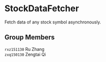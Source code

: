 # StockDataFetcher
Fetch data of any stock symbol asynchronously.

## Group Members

`rxz151130` Ru Zhang  
`zxq150130` Zengtai Qi

